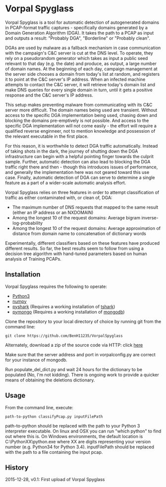 # Vorpal Spyglass

Vorpal Spyglass is a tool for automatic detection of autogenerated domains in PCAP-format traffic captures - specifically domains generated by a Domain Generation Algorithm (DGA). It takes the path to a PCAP as input and outputs a result: "Probably DGA", "Borderline" or "Probably clean".

DGAs are used by malware as a fallback mechanism in case communication with the campaign's C&C server is cut at the DNS level. To operate, they rely on a pseudorandom generator which takes as input a public seed relevant to that day (e.g. the date) and produce, as output, a large number of domain names. At the beginning of each day, campaign management at the server side chooses a domain from today's list at random, and registers it to point at the C&C server's IP address. When an infected machine attempts to contact the C&C server, it will retrieve today's domain list and make DNS queries for every single domain in turn, until it gets a positive response and the C&C server's IP address.

This setup makes preventing malware from communicating with its C&C server more difficult. The domain names being used are transient. Without access to the specific DGA implementation being used, chasing down and blocking the domains pre-emptively is not possible. And access to the specific DGA implementation will not come easily - the effort will require a qualified reverse enginneer, not to mention knowledge and possession of the relevant executable in the first place.

For this reason, it is worthwhile to detect DGA traffic automatically. Instead of taking shots in the dark, the journey of shutting down the DGA infrastructure can begin with a helpful pointing finger towards the culprit sample. Further, automatic detection can also lead to blocking the DGA traffic right there and then - though this introduces issues of performance, and generally the implementation here was not geared toward this use case. Finally, automatic detection of DGA can serve to determine a single feature as a part of a wider-scale automatic analysis effort.

Vorpal Spyglass relies on three features in order to attempt classification of traffic as either contaminated with, or clean of, DGA:
* The maximum number of DNS requests that mapped to the same result (either an IP address or an NXDOMAIN)
* Among the longest 10 of the request domains: Average bigram inverse-log-probability
* Among the longest 10 of the request domains: Average approximation of distance from domain name to concatenation of dictionary words

Experimentally, different classifiers based on these features have produced different results. So far, the best results seem to follow from using a decision tree algorithm with hand-tuned parameters based on human analysis of Training PCAPs.

## Installation

Vorpal Spyglass requires the following to operate:
* [Python3](http://python.org)
* [numpy](http://numpy.org)
* [pyshark](https://github.com/KimiNewt/pyshark) (Requires a working installation of [tshark](https://www.wireshark.org/docs/wsug_html_chunked/AppToolstshark.html))
* [pymongo](https://api.mongodb.org/python/current/) (Requires a working installation of [mongodb](https://www.mongodb.org/))

Clone the repository to your local directory of choice by running git from the command line:

`git clone https://github.com/BenH11235/VorpalSpyglass`

Alternately, download a zip of the source code via HTTP: click [here](https://github.com/BenH11235/VorpalSpyglass/archive/master.zip)

Make sure that the server address and port in vorpalconfig.py are correct for your instance of mongodb. 

Run populate_del_dict.py and wait 24 hours for the dictionary to be populated (No, I'm not kidding). There is ongoing work to provide a quicker means of obtaining the deletions dictionary.

## Usage

From the command line, execute:

`path-to-python classifyPcap.py inputFilePath`

path-to-python should be replaced with the path to your Python 3 interpreter executable. On linux and OSX you can run "which python" to find out where this is. On Windows environments, the default location is C:\PythonXX\python.exe where XX are digits representing your version number (e.g. Python34 for Python 3.4). inputFilePath should be replaced with the path to a file containing the input pcap.

## History

2015-12-28, v0.1: First upload of Vorpal Spyglass

